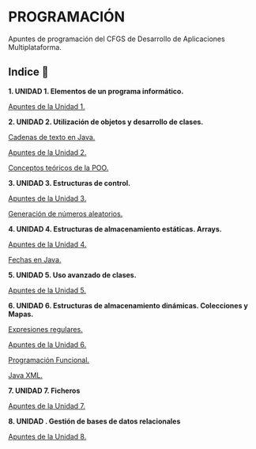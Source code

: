 # PROGRAMACIÓN

Apuntes de programación del CFGS de Desarrollo de Aplicaciones Multiplataforma.

## Indice 🚀

**1. UNIDAD 1. Elementos de un programa informático.**

  [Apuntes de la Unidad 1.](Tema1/Apuntes.md)

**2. UNIDAD 2. Utilización de objetos y desarrollo de clases.**

  [Cadenas de texto en Java.](Tema2/Strings.md)

  [Apuntes de la Unidad 2.](Tema2/Apuntes.md)

  [Conceptos teóricos de la POO.](Tema2/conceptosPOO.md)

**3. UNIDAD 3. Estructuras de control.**

  [Apuntes de la Unidad 3.](Tema3/Apuntes.md)

  [Generación de números aleatorios.](Tema3/Aleatorios.md)
  
**4. UNIDAD 4. Estructuras de almacenamiento estáticas. Arrays.**

  [Apuntes de la Unidad 4.](Tema4/Apuntes.md)

  [Fechas en Java.](Tema4/FechasJava.md)

**5. UNIDAD 5. Uso avanzado de clases.**

  [Apuntes de la Unidad 5.](Tema5/Apuntes.md)

**6. UNIDAD 6. Estructuras de almacenamiento dinámicas. Colecciones y Mapas.**

  [Expresiones regulares.](Tema6/ExpresionesRegulares.md)

  [Apuntes de la Unidad 6.](Tema6/Apuntes.md)

  [Programación Funcional.](Tema6/ProgramacionFuncional.md)

  [Java XML.](Tema6/JavaXML.md)

  **7. UNIDAD 7. Ficheros**

  [Apuntes de la Unidad 7.](Tema7/Apuntes.md)

  **8. UNIDAD . Gestión de bases de datos relacionales**

  [Apuntes de la Unidad 8.](Tema8/Apuntes.md)
